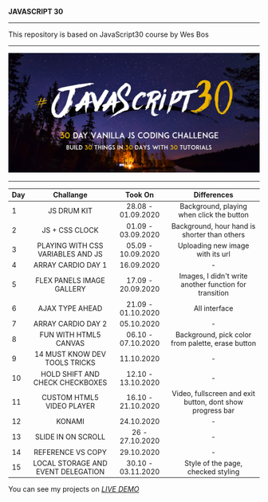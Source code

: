 **JAVASCRIPT 30**
***

This repository is based on JavaScript30 course by Wes Bos
***

![Alt](Js-30.png)
***

| Day           | Challange     | Took On | Differences |
| :-------------|:-------------:| :-----:| :-----------:|
| 1             | JS DRUM KIT| 28.08 - 01.09.2020 | Background, playing when click the button |
| 2             | JS + CSS CLOCK| 01.09 - 03.09.2020 | Background, hour hand is shorter than others |
| 3             | PLAYING WITH CSS VARIABLES AND JS| 05.09 - 10.09.2020 | Uploading new image with its url |
| 4             | ARRAY CARDIO DAY 1|  16.09.2020 | - |
| 5             | FLEX PANELS IMAGE GALLERY|  17.09 - 20.09.2020 | Images, I didn't write another function for transition |
| 6             | AJAX TYPE AHEAD|  21.09 - 01.10.2020 | All interface |
| 7             | ARRAY CARDIO DAY 2|  05.10.2020 | - |
| 8             | FUN WITH HTML5 CANVAS|  06.10 - 07.10.2020 | Background, pick color from palette, erase button |
| 9             | 14 MUST KNOW DEV TOOLS TRICKS|  11.10.2020 | - |
| 10            | HOLD SHIFT AND CHECK CHECKBOXES| 12.10 - 13.10.2020 | - |
| 11            | CUSTOM HTML5 VIDEO PLAYER| 16.10 - 21.10.2020 | Video, fullscreen and exit button, dont show progress bar |
| 12            | KONAMI| 24.10.2020 | - |
| 13            | SLIDE IN ON SCROLL| 26 - 27.10.2020 | - |
| 14            | REFERENCE VS COPY| 29.10.2020 | - |
| 15            | LOCAL STORAGE AND EVENT DELEGATION| 30.10 - 03.11.2020 | Style of the page, checked styling |


You can see my projects on *[LIVE DEMO](https://mervekrblt.github.io/JavaScript-30/)*



